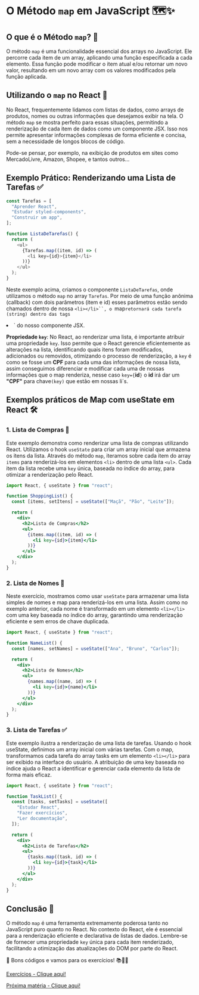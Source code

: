 # O Método `map` em JavaScript 🗺️✨

## O que é o Método `map`? 🤔

O método `map` é uma funcionalidade essencial dos arrays no JavaScript. Ele percorre cada item de um array, aplicando uma função especificada a cada elemento. Essa função pode modificar o item atual e/ou retornar um novo valor, resultando em um novo array com os valores modificados pela função aplicada.

## Utilizando o `map` no React 🚀

No React, frequentemente lidamos com listas de dados, como arrays de produtos, nomes ou outras informações que desejamos exibir na tela. O método `map` se mostra perfeito para essas situações, permitindo a renderização de cada item de dados como um componente JSX. Isso nos permite apresentar informações complexas de forma eficiente e concisa, sem a necessidade de longos blocos de código.

Pode-se pensar, por exemplo, na exibição de produtos em sites como MercadoLivre, Amazon, Shopee, e tantos outros...

## Exemplo Prático: Renderizando uma Lista de Tarefas ✅

```javascript
const Tarefas = [
  "Aprender React",
  "Estudar styled-components",
  "Construir um app",
];

function ListaDeTarefas() {
  return (
    <ul>
      {Tarefas.map((item, id) => (
        <li key={id}>{item}</li>
      ))}
    </ul>
  );
}
```

Neste exemplo acima, criamos o componente `ListaDeTarefas`, onde utilizamos o método `map` no array `Tarefas`. Por meio de uma função anônima (callback) com dois parâmetros (item e id) esses parâmetros estão sendo chamados dentro de nossa ` <li></li>``, o  `map`retornará cada tarefa (string) dentro das tags`<li>` do nosso componente JSX.

**Propriedade `key`**: No React, ao renderizar uma lista, é importante atribuir uma propriedade `key`. Isso permite que o React gerencie eficientemente as alterações na lista, identificando quais itens foram modificados, adicionados ou removidos, otimizando o processo de renderização, a `key` é como se fosse um **CPF** para cada uma das informações de nossa lista, assim conseguimos diferenciar e modificar cada uma de nossas informações que o map renderiza, nesse caso `key={`**id**`}` o **id** irá dar um **"CPF"** para chave`(key)` que estão em nossas li´s.

## Exemplos práticos de Map com useState em React 🛠️

### 1. Lista de Compras 🛒

Este exemplo demonstra como renderizar uma lista de compras utilizando React. Utilizamos o hook `useState` para criar um array inicial que armazena os itens da lista. Através do método `map`, iteramos sobre cada item do array `items` para renderizá-los em elementos `<li>` dentro de uma lista `<ul>`. Cada item da lista recebe uma `key` única, baseada no índice do array, para otimizar a renderização pelo React.

```jsx
import React, { useState } from "react";

function ShoppingList() {
  const [items, setItens] = useState(["Maçã", "Pão", "Leite"]);

  return (
    <div>
      <h2>Lista de Compras</h2>
      <ul>
        {items.map((item, id) => (
          <li key={id}>{item}</li>
        ))}
      </ul>
    </div>
  );
}
```

### 2. Lista de Nomes 👥

Neste exercício, mostramos como usar `useState` para armazenar uma lista simples de nomes e map para renderizá-los em uma lista. Assim como no exemplo anterior, cada nome é transformado em um elemento `<li></li>` com uma key baseada no índice do array, garantindo uma renderização eficiente e sem erros de chave duplicada.

```jsx
import React, { useState } from "react";

function NameList() {
  const [names, setNames] = useState(["Ana", "Bruno", "Carlos"]);

  return (
    <div>
      <h2>Lista de Nomes</h2>
      <ul>
        {names.map((name, id) => (
          <li key={id}>{name}</li>
        ))}
      </ul>
    </div>
  );
}
```

### 3. Lista de Tarefas ✅

Este exemplo ilustra a renderização de uma lista de tarefas. Usando o hook useState, definimos um array inicial com várias tarefas. Com o map, transformamos cada tarefa do array tasks em um elemento `<li></li>` para ser exibido na interface do usuário. A atribuição de uma key baseada no índice ajuda o React a identificar e gerenciar cada elemento da lista de forma mais eficaz.

```jsx
import React, { useState } from "react";

function TaskList() {
  const [tasks, setTasks] = useState([
    "Estudar React",
    "Fazer exercícios",
    "Ler documentação",
  ]);

  return (
    <div>
      <h2>Lista de Tarefas</h2>
      <ul>
        {tasks.map((task, id) => (
          <li key={id}>{task}</li>
        ))}
      </ul>
    </div>
  );
}
```

## Conclusão 🏁

O método `map` é uma ferramenta extremamente poderosa tanto no JavaScript puro quanto no React. No contexto do React, ele é essencial para a renderização eficiente e declarativa de listas de dados. Lembre-se de fornecer uma propriedade `key` única para cada item renderizado, facilitando a otimização das atualizações do DOM por parte do React.


🚀 Bons códigos e vamos para os exercícios! 📚👨‍💻


[Exercícios - Clique aqui!](./Exercicios/7.MapExercicios.md)

[Próxima matéria - Clique aqui!](./08.Filter.md)